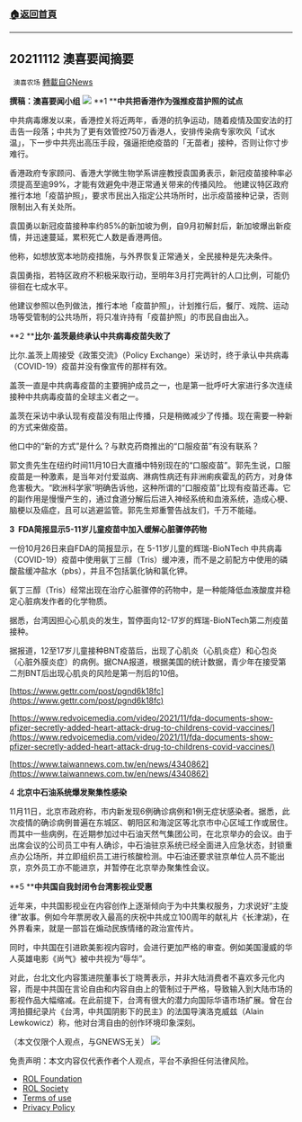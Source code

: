 ###  [:house:返回首頁](https://github.com/ourhimalayas/txt)
---


## 20211112 澳喜要闻摘要
` 澳喜农场` [轉載自GNews](https://gnews.org/zh-hans/1658508/)

**撰稿：澳喜要闻小组**
![](https://assets.gnews.org/wp-content/uploads/2021/11/Picture1-10.jpg)
**1 ****中共把香港作为强推疫苗护照的试点**

中共病毒爆发以来，香港控关将近两年，香港的抗争运动，随着疫情及国安法的打击告一段落；中共为了更有效管控750万香港人，安排传染病专家吹风「试水温」，下一步中共亮出高压手段，强逼拒绝疫苗的「无苗者」接种，否则让你寸步难行。

香港政府专家顾问、香港大学微生物学系讲座教授袁国勇表示，新冠疫苗接种率必须提高至逾99%，才能有效避免中港正常通关带来的传播风险。 他建议特区政府推行本地「疫苗护照」，要求市民出入指定公共场所时，出示疫苗接种记录，否则限制出入有关处所。

袁国勇以新冠疫苗接种率约85%的新加坡为例，自9月初解封后，新加坡爆出新疫情，并迅速蔓延，累积死亡人数是香港两倍。

他称，如想放宽本地防疫措施，与外界恢复正常通关，全民接种是先决条件。

袁国勇指，若特区政府不积极采取行动，至明年3月打完两针的人口比例，可能仍徘徊在七成水平。

他建议参照以色列做法，推行本地「疫苗护照」，计划推行后，餐厅、戏院、运动场等受管制的公共场所，将只准许持有「疫苗护照」的市民自由出入。

**2 ****比尔·盖茨最终承认中共病毒疫苗失败了**

比尔.盖茨上周接受《政策交流》（Policy Exchange）采访时，终于承认中共病毒（COVID-19）疫苗并没有像宣传的那样有效。

盖茨一直是中共病毒疫苗的主要拥护成员之一，也是第一批呼吁大家进行多次连续接种中共病毒疫苗的全球主义者之一。

盖茨在采访中承认现有疫苗没有阻止传播，只是稍微减少了传播。现在需要一种新的方式来做疫苗。

他口中的“新的方式”是什么？与默克药商推出的“口服疫苗”有没有联系？

郭文贵先生在纽约时间11月10日大直播中特别现在的“口服疫苗”。郭先生说，口服疫苗是一种激素，是当年对付爱滋病、淋病性病还有非洲痢疾霍乱的药方，对身体危害极大。“欧洲科学家”明确告诉他，这种所谓的“口服疫苗”比现有疫苗还毒。它的副作用是慢慢产生的，通过食道分解后后进入神经系统和血液系统，造成心梗、脑梗以及癌症，且可以逃避监管。郭先生郑重警告战友们，千万不能碰。

**3  FDA****简报显示5-11****岁儿童疫苗中加入缓解心脏骤停药物**

一份10月26日来自FDA的简报显示，在 5-11岁儿童的辉瑞-BioNTech 中共病毒（COVID-19）疫苗中使用氨丁三醇（Tris）缓冲液，而不是之前配方中使用的磷酸盐缓冲盐水（pbs），并且不包括氯化钠和氯化钾。

氨丁三醇（Tris）经常出现在治疗心脏骤停的药物中，是一种能降低血液酸度并稳定心脏病发作者的化学物质。

据悉，台湾因担心心肌炎的发生，暂停面向12-17岁的辉瑞-BioNTech第二剂疫苗接种。

据报道，12至17岁儿童接种BNT疫苗后，出现了心肌炎（心肌炎症）和心包炎（心脏外膜炎症）的病例。据CNA报道，根据美国的统计数据，青少年在接受第二剂BNT后出现心肌炎的风险是第一剂后的10倍。

[https://www.gettr.com/post/pgnd6k18fc](https://www.gettr.com/post/pgnd6k18fc)

[https://www.redvoicemedia.com/video/2021/11/fda-documents-show-pfizer-secretly-added-heart-attack-drug-to-childrens-covid-vaccines/](https://www.redvoicemedia.com/video/2021/11/fda-documents-show-pfizer-secretly-added-heart-attack-drug-to-childrens-covid-vaccines/)

[https://www.taiwannews.com.tw/en/news/4340862](https://www.taiwannews.com.tw/en/news/4340862)

4 **北京中石油系统爆发聚集性感染**

11月11日，北京市政府称，市内新发现6例确诊病例和1例无症状感染者。据悉，此次疫情的确诊病例普遍在东城区、朝阳区和海淀区等北京市中心区域工作或居住。而其中一些病例，在近期参加过中石油天然气集团公司，在北京举办的会议。由于出席会议的公司员工中有人确诊，中石油驻京系统已经全面进入应急状态，封锁重点办公场所，并立即组织员工进行核酸检测。中石油还要求驻京单位人员不能出京，京外员工亦不能进京，并暂停在北京举办聚集性会议。

**5 ****中共国自我封闭令台湾影视业受惠**

近年来，中共国影视业在内容创作上逐渐倾向于为中共集权服务，力求说好“主旋律”故事。例如今年票房收入最高的庆祝中共成立100周年的献礼片《长津湖》，在外界看来，就是一部旨在煽动民族情绪的政治宣传片。

同时，中共国在引进欧美影视内容时，会进行更加严格的审查。例如美国漫威的华人英雄电影《尚气》被中共视为“辱华”。

对此，台北文化内容策进院董事长丁晓菁表示，并非大陆消费者不喜欢多元化内容，而是中共国在言论自由和内容自由上的管制过于严格，导致输入到大陆市场的影视作品大幅缩减。在此前提下，台湾有很大的潜力向国际华语市场扩展。曾在台湾拍摄纪录片《台湾，中共国阴影下的民主》的法国导演洛克威兹（Alain Lewkowicz）称，他对台湾自由的创作环境印象深刻。

（本文仅限个人观点，与GNEWS无关）
![](https://assets.gnews.org/wp-content/uploads/2021/11/澳喜图标2-1-1.jpg)
 

免责声明：本文内容仅代表作者个人观点，平台不承担任何法律风险。

- [ROL Foundation](https://rolfoundation.org/)
- [ROL Society](https://rolsociety.org/)
- [Terms of use](https://gnews.org/terms-of-use-3/)
- [Privacy Policy](https://gnews.org/privacy-policy/)
